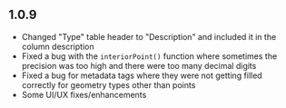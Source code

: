 ## 1.0.9

* Changed "Type" table header to "Description" and included it in the column description
* Fixed a bug with the `interiorPoint()` function where sometimes the precision was too high 
  and there were too many decimal digits
* Fixed a bug for metadata tags where they were not getting filled correctly for geometry types other than points
* Some UI/UX fixes/enhancements